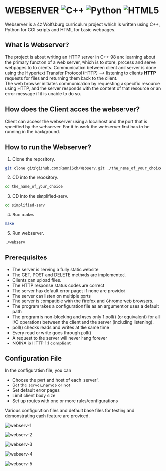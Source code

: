 # WEBSERVER ![C++](https://img.shields.io/badge/c++-%2300599C.svg?style=for-the-badge&logo=c%2B%2B&logoColor=white) ![Python](https://img.shields.io/badge/python-3670A0?style=for-the-badge&logo=python&logoColor=ffdd54) ![HTML5](https://img.shields.io/badge/html5-%23E34F26.svg?style=for-the-badge&logo=html5&logoColor=white)
Webserver is a 42 Wolfsburg curriculum project which is written using C++, Python for CGI scripts and HTML for basic webpages.

## What is Webserver?
The project is about writing an HTTP server in C++ 98 and learning about the primary function of a web server, which is to store, process and serve webpages to to clients. Communication between client and server is done using the Hypertext Transfer Protocol (HTTP) --> listening to clients **HTTP** requests for files and returning them back to the client. <br>
The web browser initiates communication by requesting a specific resource using HTTP, and the server responds with the content of that resource or an error message if it is unable to do so.

## How does the Client acces the webserver?
Client can access the webserver using a localhost and the port that is specified by the webserver. For it to work the webserver first has to be running in the background.

## How to run the Webserver?
1. Clone the repository.
```bash
git clone git@github.com:RanniSch/Webserv.git ./the_name_of_your_choice
```
2. CD into the repository.
```bash
cd the_name_of_your_choice
```
3. CD into the simplified-serv.
```bash
cd simplified-serv
```
4. Run make.
```bash
make
```
5. Run webserver.
```bash
./webserv
```

## Prerequisites
- The server is serving a fully static website
- The GET, POST and DELETE methods are implemented.
- Clients can upload files.
- The HTTP response status codes are correct
- The server has default error pages if none are provided
- The server can listen on multiple ports
- The server is compatible with the Firefox and Chrome web browsers.
- The program takes a configuration file as an argument or uses a default path
- The program is non-blocking and uses only 1 poll() (or equivalent) for all I/O operations between the client and the server (including listening).
- poll() checks reads and writes at the same time
- Every read or write goes through poll()
- A request to the server will never hang forever
- NGINX is HTTP 1.1 compliant

## Configuration File
In the configuration file, you can
- Choose the port and host of each 'server'.
- Set the server_names or not
- Set default error pages
- Limit client body size
- Set up routes with one or more rules/configurations 

Various configuration files and default base files for testing and demonstrating each feature are provided.

![webserv-1](https://github.com/RanniSch/webserv/assets/104382315/67e54924-a84e-4884-a438-633f1cd006d4)


![webserv-2](https://github.com/RanniSch/webserv/assets/104382315/edcf7a70-c874-4720-8a17-9d0ed10f6031)

![webserv-3](https://github.com/RanniSch/webserv/assets/104382315/2335a842-0efc-4dc1-96e0-302da2a8368c)

![webserv-4](https://github.com/RanniSch/webserv/assets/104382315/0272b978-371c-4900-b47e-a368ea1d6f1b)


![webserv-5](https://github.com/RanniSch/webserv/assets/104382315/dd955b01-b31b-4bbe-9e70-9ab85af1f3a5)


